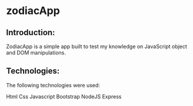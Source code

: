 # zodiacApp

## Introduction: 
ZodiacApp is a simple app built to test my knowledge on JavaScript object and DOM manipulations.

## Technologies:
The following technologies were used:

Html
Css
Javascript 
Bootstrap 
NodeJS
Express



   
